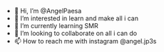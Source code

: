 - 👋 Hi, I’m @AngelPaesa
- 👀 I’m interested in learn and make all i can
- 🌱 I’m currently learning SMR
- 💞️ I’m looking to collaborate on all i can do
- 📫 How to reach me with instagram @angel.jp3s

<!---
AngelPaesa/AngelPaesa is a ✨ special ✨ repository because its `README.md` (this file) appears on your GitHub profile.
You can click the Preview link to take a look at your changes.
--->
